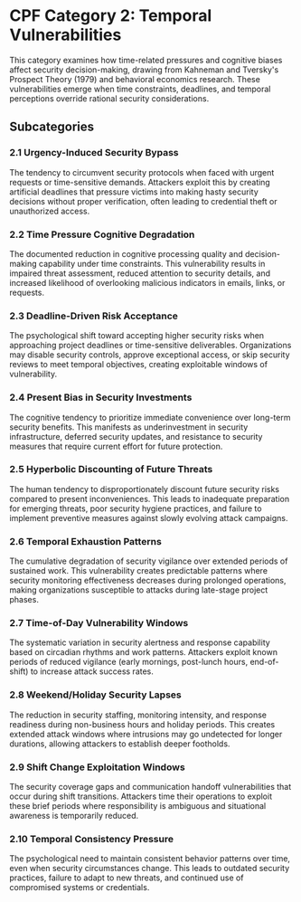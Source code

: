 # CPF Category 2: Temporal Vulnerabilities

This category examines how time-related pressures and cognitive biases affect security decision-making, drawing from Kahneman and Tversky's Prospect Theory (1979) and behavioral economics research. These vulnerabilities emerge when time constraints, deadlines, and temporal perceptions override rational security considerations.

## Subcategories

### 2.1 Urgency-Induced Security Bypass
The tendency to circumvent security protocols when faced with urgent requests or time-sensitive demands. Attackers exploit this by creating artificial deadlines that pressure victims into making hasty security decisions without proper verification, often leading to credential theft or unauthorized access.

### 2.2 Time Pressure Cognitive Degradation
The documented reduction in cognitive processing quality and decision-making capability under time constraints. This vulnerability results in impaired threat assessment, reduced attention to security details, and increased likelihood of overlooking malicious indicators in emails, links, or requests.

### 2.3 Deadline-Driven Risk Acceptance
The psychological shift toward accepting higher security risks when approaching project deadlines or time-sensitive deliverables. Organizations may disable security controls, approve exceptional access, or skip security reviews to meet temporal objectives, creating exploitable windows of vulnerability.

### 2.4 Present Bias in Security Investments
The cognitive tendency to prioritize immediate convenience over long-term security benefits. This manifests as underinvestment in security infrastructure, deferred security updates, and resistance to security measures that require current effort for future protection.

### 2.5 Hyperbolic Discounting of Future Threats
The human tendency to disproportionately discount future security risks compared to present inconveniences. This leads to inadequate preparation for emerging threats, poor security hygiene practices, and failure to implement preventive measures against slowly evolving attack campaigns.

### 2.6 Temporal Exhaustion Patterns
The cumulative degradation of security vigilance over extended periods of sustained work. This vulnerability creates predictable patterns where security monitoring effectiveness decreases during prolonged operations, making organizations susceptible to attacks during late-stage project phases.

### 2.7 Time-of-Day Vulnerability Windows
The systematic variation in security alertness and response capability based on circadian rhythms and work patterns. Attackers exploit known periods of reduced vigilance (early mornings, post-lunch hours, end-of-shift) to increase attack success rates.

### 2.8 Weekend/Holiday Security Lapses
The reduction in security staffing, monitoring intensity, and response readiness during non-business hours and holiday periods. This creates extended attack windows where intrusions may go undetected for longer durations, allowing attackers to establish deeper footholds.

### 2.9 Shift Change Exploitation Windows
The security coverage gaps and communication handoff vulnerabilities that occur during shift transitions. Attackers time their operations to exploit these brief periods where responsibility is ambiguous and situational awareness is temporarily reduced.

### 2.10 Temporal Consistency Pressure
The psychological need to maintain consistent behavior patterns over time, even when security circumstances change. This leads to outdated security practices, failure to adapt to new threats, and continued use of compromised systems or credentials.
